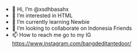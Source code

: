 - 👋 Hi, I’m @xsdhbasahx
- 👀 I’m interested in HTML
- 🌱 I’m currently learning Newbie
- 💞️ I’m looking to collaborate on Indonesia Friends
- 📫 How to reach me go to my IG https://www.instagram.com/bangdeditantedoor/

<!---
xsdhbasahx/xsdhbasahx is a ✨ special ✨ repository because its `README.md` (this file) appears on your GitHub profile.
You can click the Preview link to take a look at your changes.
--->

